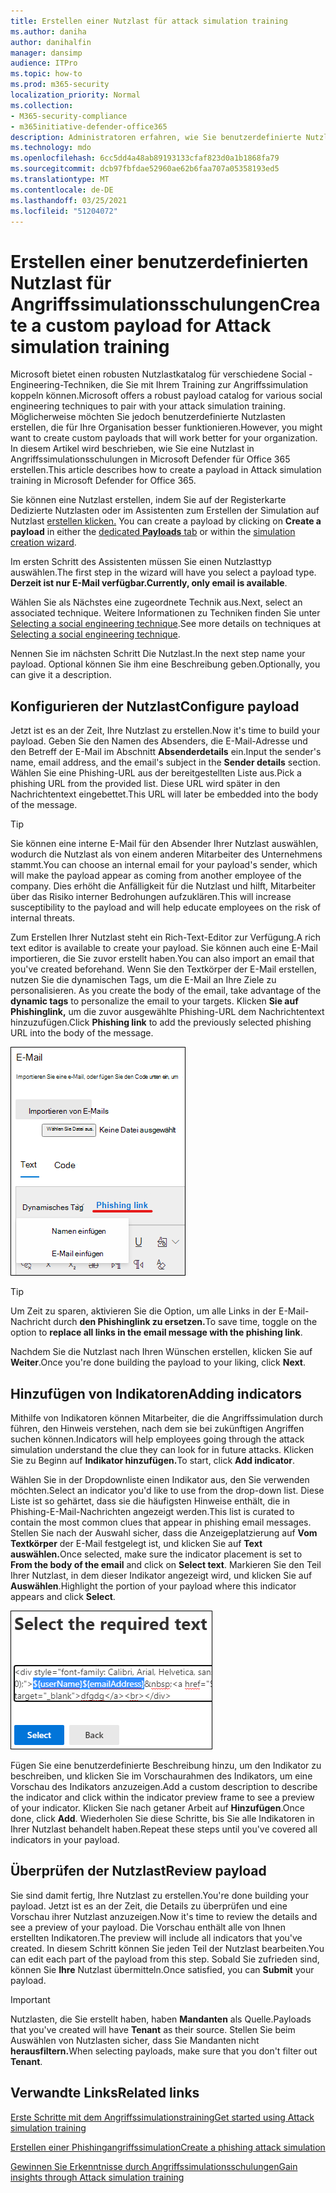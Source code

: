 ```yaml
---
title: Erstellen einer Nutzlast für attack simulation training
ms.author: daniha
author: danihalfin
manager: dansimp
audience: ITPro
ms.topic: how-to
ms.prod: m365-security
localization_priority: Normal
ms.collection:
- M365-security-compliance
- m365initiative-defender-office365
description: Administratoren erfahren, wie Sie benutzerdefinierte Nutzlasten für attack simulation training in Microsoft Defender for Office 365 erstellen.
ms.technology: mdo
ms.openlocfilehash: 6cc5dd4a48ab89193133cfaf823d0a1b1868fa79
ms.sourcegitcommit: dcb97fbfdae52960ae62b6faa707a05358193ed5
ms.translationtype: MT
ms.contentlocale: de-DE
ms.lasthandoff: 03/25/2021
ms.locfileid: "51204072"
---
```

# <a name="create-a-custom-payload-for-attack-simulation-training"></a><span data-ttu-id="00c09-103">Erstellen einer benutzerdefinierten Nutzlast für Angriffssimulationsschulungen</span><span class="sxs-lookup"><span data-stu-id="00c09-103">Create a custom payload for Attack simulation training</span></span>

<span data-ttu-id="00c09-104">Microsoft bietet einen robusten Nutzlastkatalog für verschiedene Social -Engineering-Techniken, die Sie mit Ihrem Training zur Angriffssimulation koppeln können.</span><span class="sxs-lookup"><span data-stu-id="00c09-104">Microsoft offers a robust payload catalog for various social engineering techniques to pair with your attack simulation training.</span></span> <span data-ttu-id="00c09-105">Möglicherweise möchten Sie jedoch benutzerdefinierte Nutzlasten erstellen, die für Ihre Organisation besser funktionieren.</span><span class="sxs-lookup"><span data-stu-id="00c09-105">However, you might want to create custom payloads that will work better for your organization.</span></span> <span data-ttu-id="00c09-106">In diesem Artikel wird beschrieben, wie Sie eine Nutzlast in Angriffssimulationsschulungen in Microsoft Defender für Office 365 erstellen.</span><span class="sxs-lookup"><span data-stu-id="00c09-106">This article describes how to create a payload in Attack simulation training in Microsoft Defender for Office 365.</span></span>

<span data-ttu-id="00c09-107">Sie können eine Nutzlast erstellen, indem Sie auf der Registerkarte Dedizierte Nutzlasten oder im Assistenten zum Erstellen der Simulation auf Nutzlast [erstellen klicken.](attack-simulation-training.md#selecting-a-payload) [  ](https://security.microsoft.com/attacksimulator?viewid=payload) </span><span class="sxs-lookup"><span data-stu-id="00c09-107">You can create a payload by clicking on **Create a payload** in either the [dedicated **Payloads** tab](https://security.microsoft.com/attacksimulator?viewid=payload) or within the [simulation creation wizard](attack-simulation-training.md#selecting-a-payload).</span></span>

<span data-ttu-id="00c09-108">Im ersten Schritt des Assistenten müssen Sie einen Nutzlasttyp auswählen.</span><span class="sxs-lookup"><span data-stu-id="00c09-108">The first step in the wizard will have you select a payload type.</span></span> <span data-ttu-id="00c09-109">**Derzeit ist nur E-Mail verfügbar.**</span><span class="sxs-lookup"><span data-stu-id="00c09-109">**Currently, only email is available**.</span></span>

<span data-ttu-id="00c09-110">Wählen Sie als Nächstes eine zugeordnete Technik aus.</span><span class="sxs-lookup"><span data-stu-id="00c09-110">Next, select an associated technique.</span></span> <span data-ttu-id="00c09-111">Weitere Informationen zu Techniken finden Sie unter [Selecting a social engineering technique](attack-simulation-training.md#selecting-a-social-engineering-technique).</span><span class="sxs-lookup"><span data-stu-id="00c09-111">See more details on techniques at [Selecting a social engineering technique](attack-simulation-training.md#selecting-a-social-engineering-technique).</span></span>

<span data-ttu-id="00c09-112">Nennen Sie im nächsten Schritt Die Nutzlast.</span><span class="sxs-lookup"><span data-stu-id="00c09-112">In the next step name your payload.</span></span> <span data-ttu-id="00c09-113">Optional können Sie ihm eine Beschreibung geben.</span><span class="sxs-lookup"><span data-stu-id="00c09-113">Optionally, you can give it a description.</span></span>

## <a name="configure-payload"></a><span data-ttu-id="00c09-114">Konfigurieren der Nutzlast</span><span class="sxs-lookup"><span data-stu-id="00c09-114">Configure payload</span></span>

<span data-ttu-id="00c09-115">Jetzt ist es an der Zeit, Ihre Nutzlast zu erstellen.</span><span class="sxs-lookup"><span data-stu-id="00c09-115">Now it's time to build your payload.</span></span> <span data-ttu-id="00c09-116">Geben Sie den Namen des Absenders, die E-Mail-Adresse und den Betreff der E-Mail im Abschnitt **Absenderdetails** ein.</span><span class="sxs-lookup"><span data-stu-id="00c09-116">Input the sender's name, email address, and the email's subject in the **Sender details** section.</span></span> <span data-ttu-id="00c09-117">Wählen Sie eine Phishing-URL aus der bereitgestellten Liste aus.</span><span class="sxs-lookup"><span data-stu-id="00c09-117">Pick a phishing URL from the provided list.</span></span> <span data-ttu-id="00c09-118">Diese URL wird später in den Nachrichtentext eingebettet.</span><span class="sxs-lookup"><span data-stu-id="00c09-118">This URL will later be embedded into the body of the message.</span></span>

> [!TIP]
> <span data-ttu-id="00c09-119">Sie können eine interne E-Mail für den Absender Ihrer Nutzlast auswählen, wodurch die Nutzlast als von einem anderen Mitarbeiter des Unternehmens stammt.</span><span class="sxs-lookup"><span data-stu-id="00c09-119">You can choose an internal email for your payload's sender, which will make the payload appear as coming from another employee of the company.</span></span> <span data-ttu-id="00c09-120">Dies erhöht die Anfälligkeit für die Nutzlast und hilft, Mitarbeiter über das Risiko interner Bedrohungen aufzuklären.</span><span class="sxs-lookup"><span data-stu-id="00c09-120">This will increase susceptibility to the payload and will help educate employees on the risk of internal threats.</span></span>

<span data-ttu-id="00c09-121">Zum Erstellen Ihrer Nutzlast steht ein Rich-Text-Editor zur Verfügung.</span><span class="sxs-lookup"><span data-stu-id="00c09-121">A rich text editor is available to create your payload.</span></span> <span data-ttu-id="00c09-122">Sie können auch eine E-Mail importieren, die Sie zuvor erstellt haben.</span><span class="sxs-lookup"><span data-stu-id="00c09-122">You can also import an email that you've created beforehand.</span></span> <span data-ttu-id="00c09-123">Wenn Sie den Textkörper der E-Mail erstellen, nutzen Sie die dynamischen Tags, um die E-Mail an Ihre Ziele zu personalisieren. </span><span class="sxs-lookup"><span data-stu-id="00c09-123">As you create the body of the email, take advantage of the **dynamic tags** to personalize the email to your targets.</span></span> <span data-ttu-id="00c09-124">Klicken **Sie auf Phishinglink,** um die zuvor ausgewählte Phishing-URL dem Nachrichtentext hinzuzufügen.</span><span class="sxs-lookup"><span data-stu-id="00c09-124">Click **Phishing link** to add the previously selected phishing URL into the body of the message.</span></span>

![Phishinglinks und dynamische Tags, die in der Nutzlasterstellung für Microsoft Defender für Office 365 hervorgehoben werden](../../media/attack-sim-preview-payload-email-body.png)

> [!TIP]
> <span data-ttu-id="00c09-126">Um Zeit zu sparen, aktivieren Sie die Option, um alle Links in der E-Mail-Nachricht durch **den Phishinglink zu ersetzen.**</span><span class="sxs-lookup"><span data-stu-id="00c09-126">To save time, toggle on the option to **replace all links in the email message with the phishing link**.</span></span>

<span data-ttu-id="00c09-127">Nachdem Sie die Nutzlast nach Ihren Wünschen erstellen, klicken Sie auf **Weiter**.</span><span class="sxs-lookup"><span data-stu-id="00c09-127">Once you're done building the payload to your liking, click **Next**.</span></span>

## <a name="adding-indicators"></a><span data-ttu-id="00c09-128">Hinzufügen von Indikatoren</span><span class="sxs-lookup"><span data-stu-id="00c09-128">Adding indicators</span></span>

<span data-ttu-id="00c09-129">Mithilfe von Indikatoren können Mitarbeiter, die die Angriffssimulation durch führen, den Hinweis verstehen, nach dem sie bei zukünftigen Angriffen suchen können.</span><span class="sxs-lookup"><span data-stu-id="00c09-129">Indicators will help employees going through the attack simulation understand the clue they can look for in future attacks.</span></span> <span data-ttu-id="00c09-130">Klicken Sie zu Beginn auf **Indikator hinzufügen.**</span><span class="sxs-lookup"><span data-stu-id="00c09-130">To start, click **Add indicator**.</span></span>

<span data-ttu-id="00c09-131">Wählen Sie in der Dropdownliste einen Indikator aus, den Sie verwenden möchten.</span><span class="sxs-lookup"><span data-stu-id="00c09-131">Select an indicator you'd like to use from the drop-down list.</span></span> <span data-ttu-id="00c09-132">Diese Liste ist so gehärtet, dass sie die häufigsten Hinweise enthält, die in Phishing-E-Mail-Nachrichten angezeigt werden.</span><span class="sxs-lookup"><span data-stu-id="00c09-132">This list is curated to contain the most common clues that appear in phishing email messages.</span></span> <span data-ttu-id="00c09-133">Stellen Sie nach der Auswahl sicher, dass die Anzeigeplatzierung auf **Vom Textkörper** der E-Mail festgelegt ist, und klicken Sie auf **Text auswählen.**</span><span class="sxs-lookup"><span data-stu-id="00c09-133">Once selected, make sure the indicator placement is set to **From the body of the email** and click on **Select text**.</span></span> <span data-ttu-id="00c09-134">Markieren Sie den Teil Ihrer Nutzlast, in dem dieser Indikator angezeigt wird, und klicken Sie auf **Auswählen**.</span><span class="sxs-lookup"><span data-stu-id="00c09-134">Highlight the portion of your payload where this indicator appears and click **Select**.</span></span>

![Hervorgehobener Text im Nachrichtentext, der einem Indikator im Training zur Angriffssimulation hinzugefügt werden soll](../../media/attack-sim-preview-select-text.png)

<span data-ttu-id="00c09-136">Fügen Sie eine benutzerdefinierte Beschreibung hinzu, um den Indikator zu beschreiben, und klicken Sie im Vorschaurahmen des Indikators, um eine Vorschau des Indikators anzuzeigen.</span><span class="sxs-lookup"><span data-stu-id="00c09-136">Add a custom description to describe the indicator and click within the indicator preview frame to see a preview of your indicator.</span></span> <span data-ttu-id="00c09-137">Klicken Sie nach getaner Arbeit auf **Hinzufügen**.</span><span class="sxs-lookup"><span data-stu-id="00c09-137">Once done, click **Add**.</span></span> <span data-ttu-id="00c09-138">Wiederholen Sie diese Schritte, bis Sie alle Indikatoren in Ihrer Nutzlast behandelt haben.</span><span class="sxs-lookup"><span data-stu-id="00c09-138">Repeat these steps until you've covered all indicators in your payload.</span></span>

## <a name="review-payload"></a><span data-ttu-id="00c09-139">Überprüfen der Nutzlast</span><span class="sxs-lookup"><span data-stu-id="00c09-139">Review payload</span></span>

<span data-ttu-id="00c09-140">Sie sind damit fertig, Ihre Nutzlast zu erstellen.</span><span class="sxs-lookup"><span data-stu-id="00c09-140">You're done building your payload.</span></span> <span data-ttu-id="00c09-141">Jetzt ist es an der Zeit, die Details zu überprüfen und eine Vorschau ihrer Nutzlast anzuzeigen.</span><span class="sxs-lookup"><span data-stu-id="00c09-141">Now it's time to review the details and see a preview of your payload.</span></span> <span data-ttu-id="00c09-142">Die Vorschau enthält alle von Ihnen erstellten Indikatoren.</span><span class="sxs-lookup"><span data-stu-id="00c09-142">The preview will include all indicators that you've created.</span></span> <span data-ttu-id="00c09-143">In diesem Schritt können Sie jeden Teil der Nutzlast bearbeiten.</span><span class="sxs-lookup"><span data-stu-id="00c09-143">You can edit each part of the payload from this step.</span></span> <span data-ttu-id="00c09-144">Sobald Sie zufrieden sind, können Sie **Ihre** Nutzlast übermitteln.</span><span class="sxs-lookup"><span data-stu-id="00c09-144">Once satisfied, you can **Submit** your payload.</span></span>

> [!IMPORTANT]
> <span data-ttu-id="00c09-145">Nutzlasten, die Sie erstellt haben, haben **Mandanten** als Quelle.</span><span class="sxs-lookup"><span data-stu-id="00c09-145">Payloads that you've created will have **Tenant** as their source.</span></span> <span data-ttu-id="00c09-146">Stellen Sie beim Auswählen von Nutzlasten sicher, dass Sie Mandanten nicht **herausfiltern.**</span><span class="sxs-lookup"><span data-stu-id="00c09-146">When selecting payloads, make sure that you don't filter out **Tenant**.</span></span>

## <a name="related-links"></a><span data-ttu-id="00c09-147">Verwandte Links</span><span class="sxs-lookup"><span data-stu-id="00c09-147">Related links</span></span>

[<span data-ttu-id="00c09-148">Erste Schritte mit dem Angriffssimulationstraining</span><span class="sxs-lookup"><span data-stu-id="00c09-148">Get started using Attack simulation training</span></span>](attack-simulation-training-get-started.md)

[<span data-ttu-id="00c09-149">Erstellen einer Phishingangriffssimulation</span><span class="sxs-lookup"><span data-stu-id="00c09-149">Create a phishing attack simulation</span></span>](attack-simulation-training.md)

[<span data-ttu-id="00c09-150">Gewinnen Sie Erkenntnisse durch Angriffssimulationsschulungen</span><span class="sxs-lookup"><span data-stu-id="00c09-150">Gain insights through Attack simulation training</span></span>](attack-simulation-training-insights.md)
